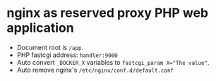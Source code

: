 nginx as reserved proxy PHP web application
====

- Document root is `/app`.
- PHP fastcgi address: `handler:9000`
- Auto convert `_DOCKER_X` variables to `fastcgi_param X="The value"`.
- Auto remove nginx's `/etc/nginx/conf.d/default.conf`
